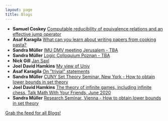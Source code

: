 ```yaml
---
layout: page
title: Blogs
---
```


* **Samuel Coskey** [Computable reducibility of equivalence relations and an effective jump operator](http://scoskey.org/fsjump)
* **Asaf Karagila** [What can you learn about writing papers from cooking pasta?](http://karagila.org/2020/pasta/)
* **Sandra Müller** [IMU DMV meeting Jerusalem - TBA](https://muellersandra.github.io/upcomingtalk/talk/invconftalk/draft/2020/05/15/TalkIMUDMV.html)
* **Sandra Müller** [Logic Colloquium Poznan - TBA](https://muellersandra.github.io/upcomingtalk/talk/invconftalk/draft/2020/05/15/TalkLogicColloquiumPoznan.html)
* **Nick Gill** [Jan Saxl](https://nickpgill.github.io/jan-saxl)
* **Joel David Hamkins** [My view of Univ](http://jdh.hamkins.org/my-view-of-univ/)
* **Asaf Karagila** [On "trivial" statements](http://karagila.org/2020/on-trivial-statements/)
* **Sandra Müller** [CUNY Set Theory Seminar, New York - How to obtain lower bounds in set theory](https://muellersandra.github.io/upcomingtalk/talk/invsemtalk/2020/05/08/TalkCUNY.html)
* **Joel David Hamkins** [The theory of infinite games, including infinite chess, Talk Math With Your Friends, June 2020](http://jdh.hamkins.org/theory-of-infinite-games-tmwyf-june-2020/)
* **Sandra Müller** [Research Seminar, Vienna - How to obtain lower bounds in set theory](https://muellersandra.github.io/upcomingtalk/talk/semtalk/othertalk/2020/04/30/TalkVienna.html)

[Grab the feed for all Blogs!](Blogs.xml)
